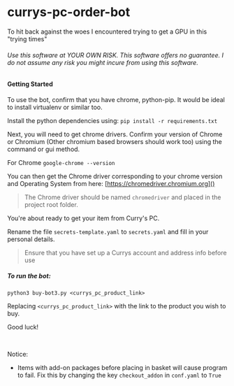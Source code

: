 # currys-pc-order-bot
To hit back against the woes I encountered trying to get a GPU in this "trying times"
<br>
###### Use this software at YOUR OWN RISK. This software offers no guarantee. I do not assume any risk you might incure from using this software.

#### Getting Started

To use the bot, confirm that you have chrome, python-pip. It would be ideal to install virtualenv or similar too.

Install the python dependencies using:
```pip install -r requirements.txt```

Next, you will need to get chrome drivers. Confirm your version of Chrome or Chromium (Other chromium based browsers should work too) using the command or gui method.

For Chrome
```google-chrome --version```

You can then get the Chrome driver corresponding to your chrome version and Operating System from here: [https://chromedriver.chromium.org]()

> The Chrome driver should be named ```chromedriver``` and placed in the project root folder.

You're about ready to get your item from Curry's PC.

Rename the file ```secrets-template.yaml``` to ```secrets.yaml``` and fill in your personal details. 

> Ensure that you have set up a Currys account and address info before use

##### To run the bot:
```python3 buy-bot3.py <currys_pc_product_link>```

Replacing ```<currys_pc_product_link>``` with the link to the product you wish to buy.

Good luck!

<br/>

Notice:
- Items with add-on packages before placing in basket will cause program to fail. Fix this by changing the key ```checkout_addon``` in ```conf.yaml``` to ```True```


